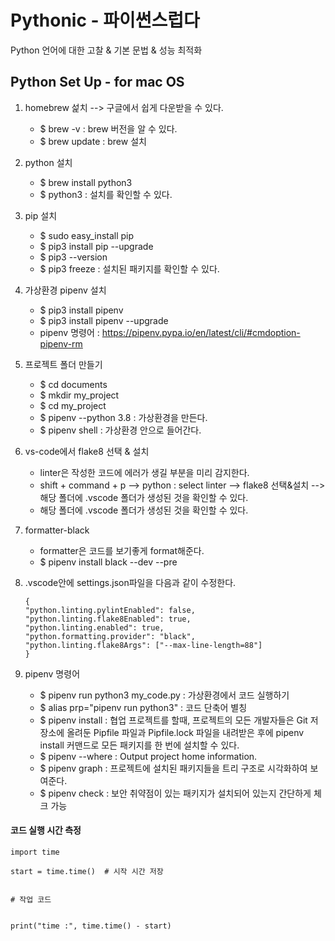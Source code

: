 # Pythonic - 파이썬스럽다

Python 언어에 대한 고찰 & 기본 문법 & 성능 최적화

## Python Set Up - for mac OS

1. homebrew 섩치 --> 구글에서 쉽게 다운받을 수 있다.

   - \$ brew -v : brew 버전을 알 수 있다.
   - \$ brew update : brew 설치

2. python 설치

   - \$ brew install python3
   - \$ python3 : 설치를 확인할 수 있다.

3. pip 설치

   - \$ sudo easy_install pip
   - \$ pip3 install pip --upgrade
   - \$ pip3 --version
   - \$ pip3 freeze : 설치된 패키지를 확인할 수 있다.

4. 가상환경 pipenv 설치

   - \$ pip3 install pipenv
   - \$ pip3 install pipenv --upgrade
   - pipenv 명령어 : https://pipenv.pypa.io/en/latest/cli/#cmdoption-pipenv-rm

5. 프로젝트 폴더 만들기

   - \$ cd documents
   - \$ mkdir my_project
   - \$ cd my_project
   - \$ pipenv --python 3.8 : 가상환경을 만든다.
   - \$ pipenv shell : 가상환경 안으로 들어간다.

6. vs-code에서 flake8 선택 & 설치

   - linter은 작성한 코드에 에러가 생길 부분을 미리 감지한다.
   - shift + command + p --> python : select linter --> flake8 선택&설치 --> 해당 폴더에 .vscode 폴더가 생성된 것을 확인할 수 있다.
   - 해당 폴더에 .vscode 폴더가 생성된 것을 확인할 수 있다.

7. formatter-black

   - formatter은 코드를 보기좋게 format해준다.
   - \$ pipenv install black --dev --pre

8. .vscode안에 settings.json파일을 다음과 같이 수정한다.

   ```
   {
   "python.linting.pylintEnabled": false,
   "python.linting.flake8Enabled": true,
   "python.linting.enabled": true,
   "python.formatting.provider": "black",
   "python.linting.flake8Args": ["--max-line-length=88"]
   }
   ```

9. pipenv 명령어

   - \$ pipenv run python3 my_code.py : 가상환경에서 코드 실행하기
   - \$ alias prp="pipenv run python3" : 코드 단축어 별칭
   - \$ pipenv install : 협업 프로젝트를 할때, 프로젝트의 모든 개발자들은 Git 저장소에 올려둔 Pipfile 파일과 Pipfile.lock 파일을 내려받은 후에 pipenv install 커맨드로 모든 패키지를 한 번에 설치할 수 있다.
   - \$ pipenv --where : Output project home information.
   - \$ pipenv graph : 프로젝트에 설치된 패키지들을 트리 구조로 시각화하여 보여준다.
   - \$ pipenv check : 보안 취약점이 있는 패키지가 설치되어 있는지 간단하게 체크 가능

#### 코드 실행 시간 측정

```
import time

start = time.time()  # 시작 시간 저장


# 작업 코드


print("time :", time.time() - start)
```
